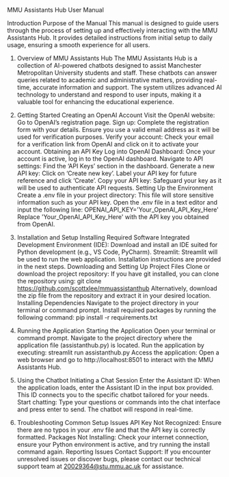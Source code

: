 MMU Assistants Hub User Manual

Introduction
Purpose of the Manual
This manual is designed to guide users through the process of setting up and effectively interacting with the MMU Assistants Hub. It provides detailed instructions from initial setup to daily usage, ensuring a smooth experience for all users.

1. Overview of MMU Assistants Hub
The MMU Assistants Hub is a collection of AI-powered chatbots designed to assist Manchester Metropolitan University students and staff. These chatbots can answer queries related to academic and administrative matters, providing real-time, accurate information and support. The system utilizes advanced AI technology to understand and respond to user inputs, making it a valuable tool for enhancing the educational experience.

2. Getting Started
Creating an OpenAI Account
Visit the OpenAI website: Go to OpenAI’s registration page.
Sign up: Complete the registration form with your details. Ensure you use a valid email address as it will be used for verification purposes.
Verify your account: Check your email for a verification link from OpenAI and click on it to activate your account.
Obtaining an API Key
Log into OpenAI Dashboard: Once your account is active, log in to the OpenAI dashboard.
Navigate to API settings: Find the ‘API Keys’ section in the dashboard.
Generate a new API key: Click on ‘Create new key’. Label your API key for future reference and click ‘Create’.
Copy your API key: Safeguard your key as it will be used to authenticate API requests.
Setting Up the Environment
Create a .env file in your project directory: This file will store sensitive information such as your API key.
Open the .env file in a text editor and input the following line:
OPENAI_API_KEY='Your_OpenAI_API_Key_Here'
Replace 'Your_OpenAI_API_Key_Here' with the API key you obtained from OpenAI.

4. Installation and Setup
Installing Required Software
Integrated Development Environment (IDE): Download and install an IDE suited for Python development (e.g., VS Code, PyCharm).
Streamlit: Streamlit will be used to run the web application. Installation instructions are provided in the next steps.
Downloading and Setting Up Project Files
Clone or download the project repository: If you have git installed, you can clone the repository using:
git clone https://github.com/scottxlee/mmuassistanthub
Alternatively, download the zip file from the repository and extract it in your desired location.
Installing Dependencies
Navigate to the project directory in your terminal or command prompt.
Install required packages by running the following command:
pip install -r requirements.txt

4. Running the Application
Starting the Application
Open your terminal or command prompt.
Navigate to the project directory where the application file (assistanthub.py) is located.
Run the application by executing:
streamlit run assistanthub.py
Access the application: Open a web browser and go to http://localhost:8501 to interact with the MMU Assistants Hub.

6. Using the Chatbot
Initiating a Chat Session
Enter the Assistant ID: When the application loads, enter the Assistant ID in the input box provided. This ID connects you to the specific chatbot tailored for your needs.
Start chatting: Type your questions or commands into the chat interface and press enter to send. The chatbot will respond in real-time.

8. Troubleshooting
Common Setup Issues
API Key Not Recognized: Ensure there are no typos in your .env file and that the API key is correctly formatted.
Packages Not Installing: Check your internet connection, ensure your Python environment is active, and try running the install command again.
Reporting Issues
Contact Support: If you encounter unresolved issues or discover bugs, please contact our technical support team at 20029364@stu.mmu.ac.uk for assistance.
